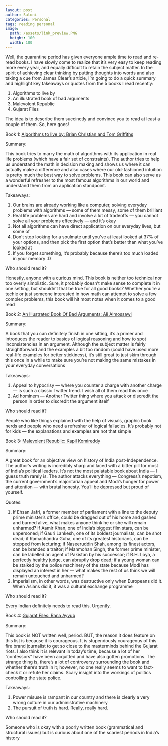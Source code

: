 ```yaml
---
layout: post
author: Saloni
categories: Personal
tags: reading personal
image:
  path: /assets/link_preview.PNG
  height: 100
  width: 100
---
```


Well, the quarantine period has given everyone ample time to read and re-read books. I have slowly come to realize that it’s very easy to keep reading more every year, and equally difficult to retain the subject matter. In the spirit of achieving clear thinking by putting thoughts into words and also taking a cue from James Clear’s article, I’m going to do a quick summary and highlight key takeaways or quotes from the 5 books I read recently:

1. Algorithms to live by
2. An illustrated book of bad arguments
3. Malevolent Republic
4. Gujarat Files

The idea is to describe them succinctly and convince you to read at least a couple of them. So, here goes!

Book 1: [Algorithms to live by: Brian Christian and Tom Griffiths](https://www.amazon.com/Algorithms-Live-Computer-Science-Decisions/dp/1627790365)

Summary:

This book tries to marry the math of algorithms with its application in real life problems (which have a fair set of constraints). The author tries to help us understand the math in decision making and shows us where it can actually make a difference and also cases where our old-fashioned intuition is pretty much the best way to solve problems. This book can also serve as a wonderful refresher to the most famous algorithms in our world and understand them from an application standpoint.

Takeaways:

1. Our brains are already working like a computer, solving everyday problems with algorithms — some of them messy, some of them brilliant
2. Real life problems are hard and involve a lot of tradeoffs — you cannot solve all your problems effectively — and it’s okay
3. Not all algorithms can have direct application on our everyday lives, but some of
4. Don’t stop looking for a soulmate until you’ve at least looked at 37% of your options, and then pick the first option that’s better than what you’ve looked at
5. If you forget something, it’s probably because there’s too much loaded in your memory :D

Who should read it?

Honestly, anyone with a curious mind. This book is neither too technical nor too overly simplistic. Sure, it probably doesn’t make sense to complete it in one setting, but shouldn’t that be true for all good books? Whether you’re a techie or just someone interested in how math can attempt to solve a few complex problems, this book will hit most notes when it comes to a good read

Book 2: [An Illustrated Book Of Bad Arguments: Ali Almossawi](https://bookofbadarguments.com/)

Summary:

A book that you can definitely finish in one sitting, it’s a primer and introduces the reader to basics of logical reasoning and how to spot inconsistencies in an argument. Although the subject matter is fairly straightforward and the examples a bit too random (could have used more real-life examples for better stickiness), it’s still great to just skim through this once in a while to make sure you’re not making the same mistakes in your everyday conversations

Takeaways:

1. Appeal to hypocrisy — where you counter a charge with another charge — is such a classic Twitter trend. I wish all of them read this once
2. Ad hominem — Another Twitter thing where you attack or discredit the person in order to discredit the argument itself

Who should read it?

People who like things explained with the help of visuals, graphic book nerds and people who need a refresher of logical fallacies. It’s probably not for kids — the explanations and examples are not that simple

Book 3: [Malevolent Republic: Kapil Komireddy](https://www.amazon.com/Malevolent-Republic/dp/178738005X)

Summary:

A great book for an objective view on history of India post-Independence. The author’s writing is incredibly sharp and laced with a bitter pill for most of India’s political leaders. It’s not the most palatable book about India — I guess truth rarely is. The author attacks everything — Congress’s nepotism, the current government’s majoritarian appeal and Modi’s hunger for power and attention — with brutal honesty. You’ll be depressed but proud of yourself.

Quotes:
1. If Ehsan Jafri, a former member of parliament with a line to the deputy prime minister’s office, could be dragged out of his home and gashed and burned alive, what makes anyone think he or she will remain unharmed? If Aamir Khan, one of India’s biggest film stars, can be unpersoned; if Gauri Lankesh, one of its boldest journalists, can be shot dead; if Ramachandra Guha, one of its greatest historians, can be stopped from lecturing; if Naseeruddin Shah, among its finest actors, can be branded a traitor; if Manmohan Singh, the former prime minister, can be labelled an agent of Pakistan by his successor; if B.H. Loya, a perfectly healthy judge, can abruptly drop dead; if a young woman can be stalked by the police machinery of the state because Modi has displayed an interest in her — what makes the rest of us think we will remain untouched and unharmed?
2. Imperialism, in other words, was destructive only when Europeans did it. When Asians did it, it was a cultural exchange programme

Who should read it?

Every Indian definitely needs to read this. Urgently.

Book 4: [Gujarat Files: Rana Ayyub](https://www.amazon.com/Gujarat-Files-Rana-Ayyub-ebook/dp/B01FWD9F2I)

Summary:

This book is NOT written well, period. BUT, the reason it does feature on this list is because it is courageous. It is stupendously courageous of this fire brand journalist to get so close to the masterminds behind the Gujarat riots. I also think it is relevant in today’s time, because a lot of her “confessors” have been acquitted and have also gotten promotions. The strange thing is, there’s a lot of controversy surrounding the book and whether there’s truth in it; however, no one really seems to want to fact-check it or refute her claims. Scary insight into the workings of politics controlling the state police.

Takeaways:
1. Power misuse is rampant in our country and there is clearly a very wrong culture in our administrative machinery
2. The pursuit of truth is hard. Really, really hard.

Who should read it?

Someone who is okay with a poorly written book (grammatical and structural issues) but is curious about one of the scariest periods in India’s history
